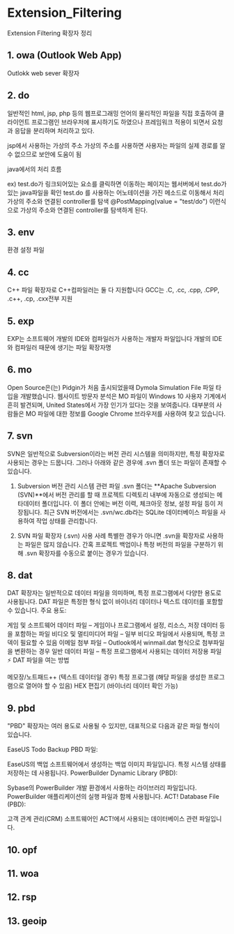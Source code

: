 # Extension_Filtering
Extension Filtering 확장자 정리 

## 1. owa (Outlook Web App)
Outlokk web sever 확장자

## 2. do
일반적인 html, jsp, php 등의 웹프로그래밍 언어의 물리적인 파일을 직접 호출하여 클라이언트 프로그램인 브라우저에 표시하기도 하였으나 프레임워크 적용이 되면서 요청과 응답을 분리하며 처리하고 있다.

jsp에서 사용하는 가상의 주소
가상의 주소를 사용하면 사용자는 파일의 실제 경로를 알 수 없으므로 보안에 도움이 됨

java에서의 처리 흐름

ex) test.do가 링크되어있는 요소를 클릭하면 이동하는 페이지는 웹서버에서 test.do가 있는 java파일을 확인
test.do 를 사용하는 어노테이션을 가진 메소드로 이동해서 처리 
가상의 주소와 연결된 controller를 탐색 @PostMapping(value = "test/do") 이런식으로 가상의 주소와 연결된 controller를 탐색하게 된다.

## 3. env
환경 설정 파일

## 4. cc
C++ 파일 확장자로 C++컴파일러는 둘 다 지원합니다
GCC는 .C, .cc, .cpp, .CPP, .c++, .cp, .cxx전부 지원

## 5. exp
EXP는 소프트웨어 개발의 IDE와 컴파일러가 사용하는 개발자 파일입니다 
개발의 IDE와 컴파일러 때문에 생기는 파일 확장자명

## 6. mo
Open Source은(는) Pidgin가 처음 출시되었을때 Dymola Simulation File 파일 타입을 개발했습니다.
웹사이트 방문자 분석은 MO 파일이 Windows 10 사용자 기계에서 흔히 발견되며, United States에서 가장 인기가 있다는 것을 보여줍니다. 
대부분의 사람들은 MO 파일에 대한 정보를 Google Chrome 브라우저를 사용하여 찾고 있습니다.

## 7. svn
SVN은 일반적으로 Subversion이라는 버전 관리 시스템을 의미하지만, 특정 확장자로 사용되는 경우는 드뭅니다. 그러나 아래와 같은 경우에 .svn 폴더 또는 파일이 존재할 수 있습니다.

1. Subversion 버전 관리 시스템 관련 파일
.svn 폴더는 **Apache Subversion (SVN)**에서 버전 관리를 할 때 프로젝트 디렉토리 내부에 자동으로 생성되는 메타데이터 폴더입니다.
이 폴더 안에는 버전 이력, 체크아웃 정보, 설정 파일 등이 저장됩니다.
최근 SVN 버전에서는 .svn/wc.db라는 SQLite 데이터베이스 파일을 사용하여 작업 상태를 관리합니다.

3. SVN 파일 확장자 (.svn) 사용 사례
특별한 경우가 아니면 .svn을 확장자로 사용하는 파일은 많지 않습니다.
간혹 프로젝트 백업이나 특정 버전의 파일을 구분하기 위해 .svn 확장자를 수동으로 붙이는 경우가 있습니다.

## 8. dat
DAT 확장자는 일반적으로 데이터 파일을 의미하며, 특정 프로그램에서 다양한 용도로 사용됩니다. DAT 파일은 특정한 형식 없이 바이너리 데이터나 텍스트 데이터를 포함할 수 있습니다.
주요 용도:

게임 및 소프트웨어 데이터 파일 – 게임이나 프로그램에서 설정, 리소스, 저장 데이터 등을 포함하는 파일
비디오 및 멀티미디어 파일 – 일부 비디오 파일에서 사용되며, 특정 코덱이 필요할 수 있음
이메일 첨부 파일 – Outlook에서 winmail.dat 형식으로 첨부파일을 변환하는 경우
일반 데이터 파일 – 특정 프로그램에서 사용되는 데이터 저장용 파일
⚡ DAT 파일을 여는 방법

메모장/노트패드++ (텍스트 데이터일 경우)
특정 프로그램 (해당 파일을 생성한 프로그램으로 열어야 할 수 있음)
HEX 편집기 (바이너리 데이터 확인 가능)


## 9. pbd
"PBD" 확장자는 여러 용도로 사용될 수 있지만, 대표적으로 다음과 같은 파일 형식이 있습니다.

EaseUS Todo Backup PBD 파일:

EaseUS의 백업 소프트웨어에서 생성하는 백업 이미지 파일입니다.
특정 시스템 상태를 저장하는 데 사용됩니다.
PowerBuilder Dynamic Library (PBD):

Sybase의 PowerBuilder 개발 환경에서 사용하는 라이브러리 파일입니다.
PowerBuilder 애플리케이션의 실행 파일과 함께 사용됩니다.
ACT! Database File (PBD):

고객 관계 관리(CRM) 소프트웨어인 ACT!에서 사용되는 데이터베이스 관련 파일입니다.

## 10. opf 

## 11. woa

## 12. rsp

## 13. geoip
